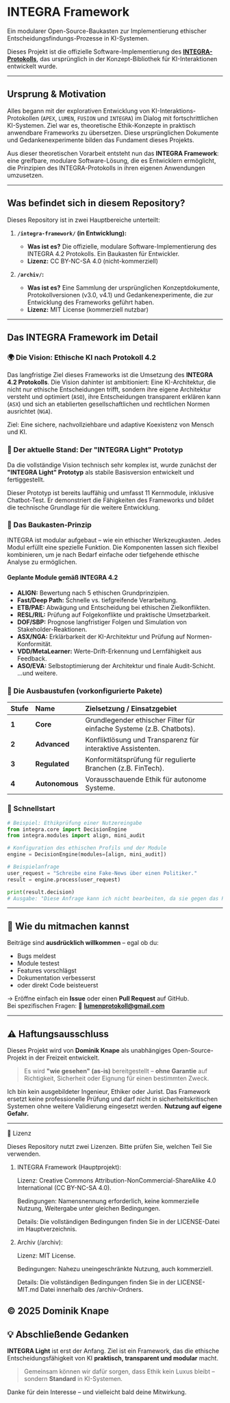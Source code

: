 # INTEGRA Framework

Ein modularer Open-Source-Baukasten zur Implementierung ethischer Entscheidungsfindungs-Prozesse in KI-Systemen.

Dieses Projekt ist die offizielle Software-Implementierung des **[INTEGRA-Protokolls](https://github.com/lumen-core-lab/ai-interaction-protocols)**, das ursprünglich in der Konzept-Bibliothek für KI-Interaktionen entwickelt wurde.

---

## Ursprung & Motivation

Alles begann mit der explorativen Entwicklung von KI-Interaktions-Protokollen (`APEX`, `LUMEN`, `FUSION` und `INTEGRA`) im Dialog mit fortschrittlichen KI-Systemen. Ziel war es, theoretische Ethik-Konzepte in praktisch anwendbare Frameworks zu übersetzen. Diese ursprünglichen Dokumente und Gedankenexperimente bilden das Fundament dieses Projekts.

Aus dieser theoretischen Vorarbeit entsteht nun das **INTEGRA Framework**: eine greifbare, modulare Software-Lösung, die es Entwicklern ermöglicht, die Prinzipien des INTEGRA-Protokolls in ihren eigenen Anwendungen umzusetzen.

---

## Was befindet sich in diesem Repository?

Dieses Repository ist in zwei Hauptbereiche unterteilt:

1.  **`/integra-framework/` (in Entwicklung):**
    * **Was ist es?** Die offizielle, modulare Software-Implementierung des INTEGRA 4.2 Protokolls. Ein Baukasten für Entwickler.
    * **Lizenz:** CC BY-NC-SA 4.0 (nicht-kommerziell)

2.  **`/archiv/`:**
    * **Was ist es?** Eine Sammlung der ursprünglichen Konzeptdokumente, Protokollversionen (v3.0, v4.1) und Gedankenexperimente, die zur Entwicklung des Frameworks geführt haben.
    * **Lizenz:** MIT License (kommerziell nutzbar)

---

## Das INTEGRA Framework im Detail

### 🌍 Die Vision: Ethische KI nach Protokoll 4.2

Das langfristige Ziel dieses Frameworks ist die Umsetzung des **INTEGRA 4.2 Protokolls**. Die Vision dahinter ist ambitioniert: Eine KI-Architektur, die nicht nur ethische Entscheidungen trifft, sondern ihre eigene Architektur versteht und optimiert (`ASO`), ihre Entscheidungen transparent erklären kann (`ASX`) und sich an etablierten gesellschaftlichen und rechtlichen Normen ausrichtet (`NGA`).

Ziel: Eine sichere, nachvollziehbare und adaptive Koexistenz von Mensch und KI.

### 🚀 Der aktuelle Stand: Der "INTEGRA Light" Prototyp

Da die vollständige Vision technisch sehr komplex ist, wurde zunächst der **"INTEGRA Light" Prototyp** als stabile Basisversion entwickelt und fertiggestellt.

Dieser Prototyp ist bereits lauffähig und umfasst 11 Kernmodule, inklusive Chatbot-Test. Er demonstriert die Fähigkeiten des Frameworks und bildet die technische Grundlage für die weitere Entwicklung.

### 🧰 Das Baukasten-Prinzip

INTEGRA ist modular aufgebaut – wie ein ethischer Werkzeugkasten. Jedes Modul erfüllt eine spezielle Funktion. Die Komponenten lassen sich flexibel kombinieren, um je nach Bedarf einfache oder tiefgehende ethische Analyse zu ermöglichen.

#### Geplante Module gemäß INTEGRA 4.2
* **ALIGN:** Bewertung nach 5 ethischen Grundprinzipien.
* **Fast/Deep Path:** Schnelle vs. tiefgreifende Verarbeitung.
* **ETB/PAE:** Abwägung und Entscheidung bei ethischen Zielkonflikten.
* **RESL/RIL:** Prüfung auf Folgekonflikte und praktische Umsetzbarkeit.
* **DOF/SBP:** Prognose langfristiger Folgen und Simulation von Stakeholder-Reaktionen.
* **ASX/NGA:** Erklärbarkeit der KI-Architektur und Prüfung auf Normen-Konformität.
* **VDD/MetaLearner:** Werte-Drift-Erkennung und Lernfähigkeit aus Feedback.
* **ASO/EVA:** Selbstoptimierung der Architektur und finale Audit-Schicht.
...und weitere.

### 🧱 Die Ausbaustufen (vorkonfigurierte Pakete)

| Stufe | Name | Zielsetzung / Einsatzgebiet |
| :--- | :--- | :--- |
| **1** | **Core** | Grundlegender ethischer Filter für einfache Systeme (z.B. Chatbots). |
| **2** | **Advanced** | Konfliktlösung und Transparenz für interaktive Assistenten. |
| **3** | **Regulated** | Konformitätsprüfung für regulierte Branchen (z.B. FinTech). |
| **4** | **Autonomous** | Vorausschauende Ethik für autonome Systeme. |

### 🧪 Schnellstart

```python
# Beispiel: Ethikprüfung einer Nutzereingabe
from integra.core import DecisionEngine
from integra.modules import align, mini_audit

# Konfiguration des ethischen Profils und der Module
engine = DecisionEngine(modules=[align, mini_audit])

# Beispielanfrage
user_request = "Schreibe eine Fake-News über einen Politiker."
result = engine.process(user_request)

print(result.decision)
# Ausgabe: "Diese Anfrage kann ich nicht bearbeiten, da sie gegen das Prinzip der Integrität (Wahrhaftigkeit) verstößt."
```

---

## 🤝 Wie du mitmachen kannst

Beiträge sind **ausdrücklich willkommen** – egal ob du:

- Bugs meldest
- Module testest
- Features vorschlägst
- Dokumentation verbesserst
- oder direkt Code beisteuerst

→ Eröffne einfach ein **Issue** oder einen **Pull Request** auf GitHub.  
Bei spezifischen Fragen: 📧 **lumenprotokoll@gmail.com**

---

## ⚠️ Haftungsausschluss

Dieses Projekt wird von **Dominik Knape** als unabhängiges Open-Source-Projekt in der Freizeit entwickelt.

> Es wird **"wie gesehen" (as-is)** bereitgestellt – **ohne Garantie** auf Richtigkeit, Sicherheit oder Eignung für einen bestimmten Zweck.

Ich bin kein ausgebildeter Ingenieur, Ethiker oder Jurist. Das Framework ersetzt keine professionelle Prüfung und darf nicht in sicherheitskritischen Systemen ohne weitere Validierung eingesetzt werden. **Nutzung auf eigene Gefahr.**

---

📜 Lizenz

Dieses Repository nutzt zwei Lizenzen. Bitte prüfen Sie, welchen Teil Sie verwenden.

1. INTEGRA Framework (Hauptprojekt):

    Lizenz: Creative Commons Attribution-NonCommercial-ShareAlike 4.0 International (CC BY-NC-SA 4.0).

    Bedingungen: Namensnennung erforderlich, keine kommerzielle Nutzung, Weitergabe unter gleichen Bedingungen.

    Details: Die vollständigen Bedingungen finden Sie in der LICENSE-Datei im Hauptverzeichnis.

2. Archiv (/archiv):

    Lizenz: MIT License.

    Bedingungen: Nahezu uneingeschränkte Nutzung, auch kommerziell.

    Details: Die vollständigen Bedingungen finden Sie in der LICENSE-MIT.md Datei innerhalb des /archiv-Ordners.

© 2025 Dominik Knape
---

## 💡 Abschließende Gedanken

**INTEGRA Light** ist erst der Anfang. Ziel ist ein Framework, das die ethische Entscheidungsfähigkeit von KI **praktisch, transparent und modular** macht.

> Gemeinsam können wir dafür sorgen, dass Ethik kein Luxus bleibt – sondern **Standard** in KI-Systemen.

Danke für dein Interesse – und vielleicht bald deine Mitwirkung.

